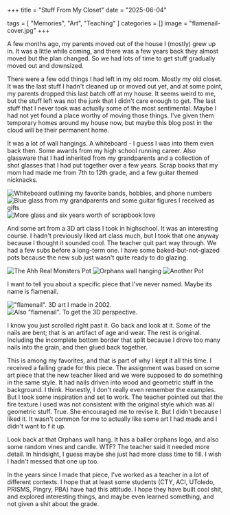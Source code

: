 +++
title = "Stuff From My Closet"
date = "2025-06-04"

tags = [
    "Memories",
    "Art",
    "Teaching"
]
categories = []
image = "flamenail-cover.jpg"
+++

A few months ago, my parents moved out of the house I (mostly) grew up in. It was a little while coming, and there was a few years back they almost moved but the plan changed. So we had lots of time to get stuff gradually moved out and downsized.

There were a few odd things I had left in my old room. Mostly my old closet. It was the last stuff I hadn't cleaned up or moved out yet, and at some point, my parents dropped this last batch off at my house. It seems weird to me, but the stuff left was not the junk that I didn't care enough to get. The last stuff that I never took was actually some of the most sentimental. Maybe I had not yet found a place worthy of moving those things. I've given them temporary homes around my house now, but maybe this blog post in the cloud will be their permanent home.

It was a lot of wall hangings. A whiteboard - I guess I was into them even back then. Some awards from my high school running career. Also glassware that I had inherited from my grandparents and a collection of shot glasses that I had put together over a few years. Scrap books that my mom had made me from 7th to 12th grade, and a few guitar themed nicknacks.


![Whiteboard outlining my favorite bands, hobbies, and phone numbers](whiteboard.jpg)
![Blue glass from my grandparents and some guitar figures I received as gifts](glass1.jpg)
![More glass and six years worth of scrapbook love](glass2.jpg)

And some art from a 3D art class I took in highschool. It was an interesting course. I hadn't previously liked art class much, but I took that one anyway because I thought it sounded cool. The teacher quit part way through. We had a few subs before a long-term one. I have some baked-but-not-glazed pots because the new sub just wasn't quite ready to do glazing.


![The Ahh Real Monsters Pot](ahh-real-monsters-pot.jpg)
![Orphans wall hanging](orphans.jpg)
![Another Pot](ahh-real-monsters-pot.jpg)

I want to tell you about a specific piece that I've never named. Maybe its name is flamenail.

!["flamenail". 3D art I made in 2002.](flamenail1.jpg)
![Also "flamenail". To get the 3D perspective.](flamenail2.jpg)

I know you just scrolled right past it. Go back and look at it. Some of the nails are bent; that is an artifact of age and wear. The rest is original. Including the incomplete bottom border that split because I drove too many nails into the grain, and then glued back together.

This is among my favorites, and that is part of why I kept it all this time. I received a failing grade for this piece. The assignment was based on some art piece that the new teacher liked and we were supposed to do something in the same style. It had nails driven into wood and geometric stuff in the background. I think. Honestly, I don't really even remember the examples. But I took some inspiration and set to work. The teacher pointed out that the fire texture I used was not consistent with the original style which was all geometric stuff. True. She encouraged me to revise it. But I didn't because I liked it. It wasn't common for me to actually like some art I had made and I didn't want to f it up.

Look back at that Orphans wall hang. It has a baller orphans logo, and also some random vines and candle. WTF? The teacher said it needed more detail. In hindsight, I guess maybe she just had more class time to fill. I wish I hadn't messed that one up too.

In the years since I made that piece, I've worked as a teacher in a lot of different contexts. I hope that at least some students (CTY, ACI, UToledo, PRISMS, Pingry, PBA) have had this attitude. I hope they have built cool shit, and explored interesting things, and maybe even learned something, and not given a shit about the grade.

